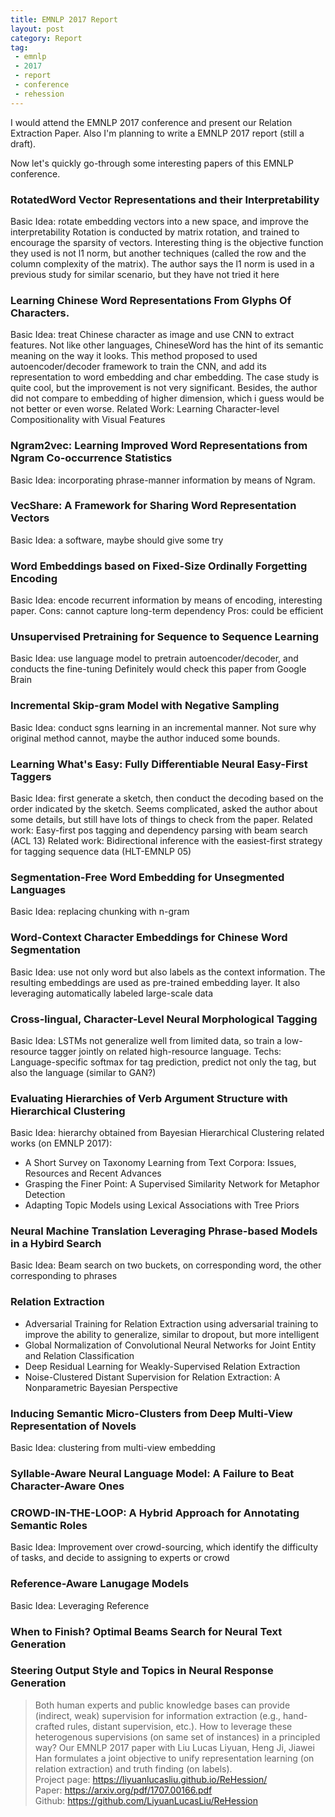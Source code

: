 ```yaml
---
title: EMNLP 2017 Report
layout: post
category: Report
tag: 
 - emnlp
 - 2017
 - report
 - conference
 - rehession
---
```


I would attend the EMNLP 2017 conference and present our Relation Extraction Paper. Also I'm planning to write a EMNLP 2017 report (still a draft).

Now let's quickly go-through some interesting papers of this EMNLP conference.

### RotatedWord Vector Representations and their Interpretability
Basic Idea: rotate embedding vectors into a new space, and improve the interpretability
Rotation is conducted by matrix rotation, and trained to encourage the sparsity of vectors.
Interesting thing is the objective function they used is not l1 norm, but another techniques (called the row and the column complexity of the matrix).
The author says the l1 norm is used in a previous study for similar scenario, but they have not tried it here

### Learning Chinese Word Representations From Glyphs Of Characters.
Basic Idea: treat Chinese character as image and use CNN to extract features. 
Not like other languages, ChineseWord has the hint of its semantic meaning on the way it looks.
This method proposed to used autoencoder/decoder framework to train the CNN, and add its representation to word embedding and char embedding.
The case study is quite cool, but the improvement is not very significant.
Besides, the author did not compare to embedding of higher dimension, which i guess would be not better or even worse.
Related Work: Learning Character-level Compositionality with Visual Features

### Ngram2vec: Learning Improved Word Representations from Ngram Co-occurrence Statistics
Basic Idea: incorporating phrase-manner information by means of Ngram.

### VecShare: A Framework for Sharing Word Representation Vectors
Basic Idea: a software, maybe should give some try

### Word Embeddings based on Fixed-Size Ordinally Forgetting Encoding
Basic Idea: encode recurrent information by means of encoding, interesting paper.
Cons: cannot capture long-term dependency
Pros: could be efficient

### Unsupervised Pretraining for Sequence to Sequence Learning
Basic Idea: use language model to pretrain autoencoder/decoder, and conducts the fine-tuning
Definitely would check this paper from Google Brain

### Incremental Skip-gram Model with Negative Sampling
Basic Idea: conduct sgns learning in an incremental manner. Not sure why original method cannot, maybe the author induced some bounds.

### Learning What's Easy: Fully Differentiable Neural Easy-First Taggers
Basic Idea: first generate a sketch, then conduct the decoding based on the order indicated by the sketch.
Seems complicated, asked the author about some details, but still have lots of things to check from the paper.
Related work: Easy-first pos tagging and dependency parsing with beam search (ACL 13)
Related work: Bidirectional inference with the easiest-first strategy for tagging sequence data (HLT-EMNLP 05)

### Segmentation-Free Word Embedding for Unsegmented Languages
Basic Idea: replacing chunking with n-gram

### Word-Context Character Embeddings for Chinese Word Segmentation
Basic Idea: use not only word but also labels as the context information. The resulting embeddings are used as pre-trained embedding layer.
It also leveraging automatically labeled large-scale data

### Cross-lingual, Character-Level Neural Morphological Tagging
Basic Idea: LSTMs not generalize well from limited data, so train a low-resource tagger jointly on related high-resource language. 
Techs: Language-specific softmax for tag prediction, predict not only the tag, but also the language (similar to GAN?)

### Evaluating Hierarchies of Verb Argument Structure with Hierarchical Clustering
Basic Idea: hierarchy obtained from Bayesian Hierarchical Clustering
related works (on EMNLP 2017):
* A Short Survey on Taxonomy Learning from Text Corpora: Issues, Resources and Recent Advances
* Grasping the Finer Point: A Supervised Similarity Network for Metaphor Detection
* Adapting Topic Models using Lexical Associations with Tree Priors

### Neural Machine Translation Leveraging Phrase-based Models in a Hybird Search
Basic Idea: Beam search on two buckets, on corresponding word, the other corresponding to phrases

### Relation Extraction
* Adversarial Training for Relation Extraction
	using adversarial training to improve the ability to generalize, similar to dropout, but more intelligent
* Global Normalization of Convolutional Neural Networks for Joint Entity and Relation Classification
* Deep Residual Learning for Weakly-Supervised Relation Extraction
* Noise-Clustered Distant Supervision for Relation Extraction: A Nonparametric Bayesian Perspective 

### Inducing Semantic Micro-Clusters from Deep Multi-View Representation of Novels
Basic Idea: clustering from multi-view embedding

### Syllable-Aware Neural Language Model: A Failure to Beat Character-Aware Ones

### CROWD-IN-THE-LOOP: A Hybrid Approach for Annotating Semantic Roles
Basic Idea: Improvement over crowd-sourcing, which identify the difficulty of tasks, and decide to assigning to experts or crowd

### Reference-Aware Lanugage Models
Basic Idea: Leveraging Reference

### When to Finish? Optimal Beams Search for Neural Text Generation

### Steering Output Style and Topics in Neural Response Generation


>Both human experts and public knowledge bases can provide (indirect, weak) supervision for information extraction (e.g., hand-crafted rules, distant supervision, etc.). How to leverage these heterogenous supervisions (on same set of instances) in a principled way? Our EMNLP 2017 paper with Liu Lucas Liyuan, Heng Ji, Jiawei Han formulates a joint objective to unify representation learning (on relation extraction) and truth finding (on labels).  
>Project page: https://liyuanlucasliu.github.io/ReHession/  
>Paper: https://arxiv.org/pdf/1707.00166.pdf  
>Github: https://github.com/LiyuanLucasLiu/ReHession
